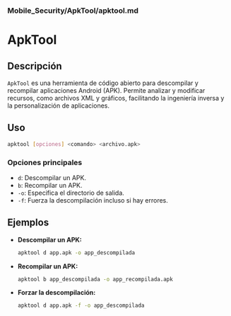 ### **Mobile_Security/ApkTool/apktool.md**

# ApkTool

## Descripción

`ApkTool` es una herramienta de código abierto para descompilar y recompilar aplicaciones Android (APK). Permite analizar y modificar recursos, como archivos XML y gráficos, facilitando la ingeniería inversa y la personalización de aplicaciones.

## Uso

```bash
apktool [opciones] <comando> <archivo.apk>
```

### Opciones principales

- `d`: Descompilar un APK.
- `b`: Recompilar un APK.
- `-o`: Especifica el directorio de salida.
- `-f`: Fuerza la descompilación incluso si hay errores.

## Ejemplos

- **Descompilar un APK:**
  
  ```bash
  apktool d app.apk -o app_descompilada
  ```

- **Recompilar un APK:**
  
  ```bash
  apktool b app_descompilada -o app_recompilada.apk
  ```

- **Forzar la descompilación:**
  
  ```bash
  apktool d app.apk -f -o app_descompilada
  ```
